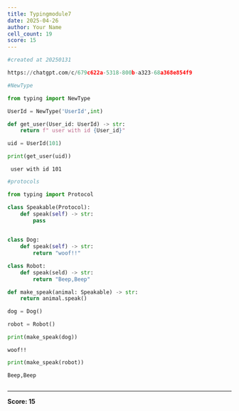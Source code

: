 ```yaml
---
title: Typingmodule7
date: 2025-04-26
author: Your Name
cell_count: 19
score: 15
---
```


```python
#created at 20250131
```


```python
https://chatgpt.com/c/679c622a-5318-800b-a323-68a368e854f9
```


```python
#NewType
```


```python
from typing import NewType
```


```python
UserId = NewType('UserId',int)
```


```python
def get_user(User_id: UserId) -> str:
    return f" user with id {User_id}"
```


```python
uid = UserId(101)
```


```python
print(get_user(uid))
```

     user with id 101



```python
#protocols
```


```python
from typing import Protocol
```


```python
class Speakable(Protocol):
    def speak(self) -> str:
        pass
    
```


```python
class Dog:
    def speak(self) -> str:
        return "woof!!"
```


```python
class Robot:
    def speak(seld) -> str:
        return "Beep,Beep"
```


```python
def make_speak(animal: Speakable) -> str:
    return animal.speak()
```


```python
dog = Dog()
```


```python
robot = Robot()
```


```python
print(make_speak(dog))
```

    woof!!



```python
print(make_speak(robot))
```

    Beep,Beep



```python

```


---
**Score: 15**